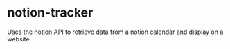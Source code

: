 # notion-tracker
Uses the notion API to retrieve data from a notion calendar and display on a website
